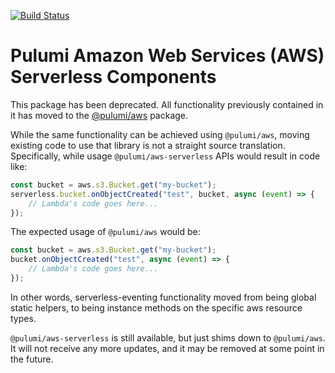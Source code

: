 [![Build Status](https://travis-ci.com/pulumi/pulumi-aws-serverless.svg?token=eHg7Zp5zdDDJfTjY8ejq&branch=master)](https://travis-ci.com/pulumi/pulumi-aws-serverless)

# Pulumi Amazon Web Services (AWS) Serverless Components

This package has been deprecated.  All functionality previously contained in it has moved to the [@pulumi/aws](https://github.com/pulumi/pulumi-aws) package. 

While the same functionality can be achieved using `@pulumi/aws`, moving existing code to use that library is not a straight source translation.  Specifically, while usage `@pulumi/aws-serverless` APIs would result in code like:

```ts
const bucket = aws.s3.Bucket.get("my-bucket");
serverless.bucket.onObjectCreated("test", bucket, async (event) => {
    // Lambda's code goes here...
});
```

The expected usage of `@pulumi/aws` would be:

```typescript
const bucket = aws.s3.Bucket.get("my-bucket");
bucket.onObjectCreated("test", async (event) => {
    // Lambda's code goes here...
});
```

In other words, serverless-eventing functionality moved from being global static helpers, to being instance methods on the specific aws resource types.

`@pulumi/aws-serverless` is still available, but just shims down to `@pulumi/aws`.  It will not receive any more updates, and it may be removed at some point in the future.
